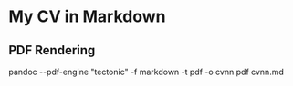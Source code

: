 # My CV in Markdown

## PDF Rendering 

pandoc --pdf-engine "tectonic" -f markdown -t pdf -o cvnn.pdf cvnn.md
